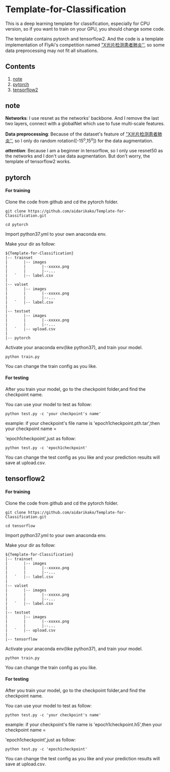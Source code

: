 

# Template-for-Classification



This is a deep learning template for classification, especially for CPU version, so if you want to train on your GPU, you should change some code. 

The template contains pytorch and tensorflow2. And the code is a template implementation of FlyAi's competition named ["X光片检测患者肺炎''](https://www.flyai.com/d/ChestXray02), so some data preprocessing may not fit all situations.



## Contents

1. [note](#note)
2. [pytorch](#pytorch)
3. [tensorflow2](#tensorflow2)



## note

**Networks**: I use resnet as the networks' backbone. And I remove the last two layers, connect with a globalNet which use to fuse multi-scale features. 

**Data preprocessing**: Because of the dataset's feature  of ["X光片检测患者肺炎''](https://www.flyai.com/d/ChestXray02), so I only do random rotation([-15<sup>o</sup>,15<sup>o</sup>]) for the data augmentation.

***attention***: Because I am a beginner in tensorflow, so I only use resnet50 as the networks and I don't use data augmentation. But don't worry, the template of tensorflow2 works. 

## pytorch

#### For training

Clone the code from github and cd the pytorch folder.

```
git clone https://github.com/aidarikako/Template-for-Classification.git
```

```
cd pytorch
```

Import  python37.yml to your own anaconda env. 

Make your dir as follow:

```
${Template-for-Classification}
|-- trainset
|       |-- images
|       |       |--xxxxx.png
|       |       |--...
|   `   |-- label.csv
|
|-- valset
|       |-- images
|       |       |--xxxxx.png
|       |       |--...
|   `   |-- label.csv
|
|-- testset
|       |-- images
|       |       |--xxxxx.png
|       |       |--...
|   `   |-- upload.csv
|
|-- pytorch

```



Activate your anaconda env(like python37), and train your model.

```
python train.py
```

You can change the train config as you like.



#### For testing

After you train your model, go to the checkpoint folder,and find the checkpoint name. 

You can use your model to test  as follow:

```
python test.py -c 'your checkpoint's name'
```

example: if your checkpoint's file name is 'epoch1checkpoint.pth.tar',then your checkpoint name =

'epoch1checkpoint',just as follow:

```
python test.py -c 'epoch1checkpoint'
```

You can change the test config as you like and your prediction results will save at  upload.csv.



## tensorflow2

#### For training

Clone the code from github and cd the pytorch folder.

```
git clone https://github.com/aidarikako/Template-for-Classification.git
```

```
cd tensorflow
```

Import  python37.yml to your own anaconda env. 

Make your dir as follow:

```
${Template-for-Classification}
|-- trainset
|       |-- images
|       |       |--xxxxx.png
|       |       |--...
|   `   |-- label.csv
|
|-- valset
|       |-- images
|       |       |--xxxxx.png
|       |       |--...
|   `   |-- label.csv
|
|-- testset
|       |-- images
|       |       |--xxxxx.png
|       |       |--...
|   `   |-- upload.csv
|
|-- tensorflow

```

Activate your anaconda env(like python37), and train your model.

```
python train.py
```

You can change the train config as you like.

#### For testing

After you train your model, go to the checkpoint folder,and find the checkpoint name. 

You can use your model to test  as follow:

```
python test.py -c 'your checkpoint's name'
```

example: if your checkpoint's file name is 'epoch1checkpoint.h5',then your checkpoint name =

'epoch1checkpoint',just as follow:

```
python test.py -c 'epoch1checkpoint'
```

You can change the test config as you like and your prediction results will save at  upload.csv.

